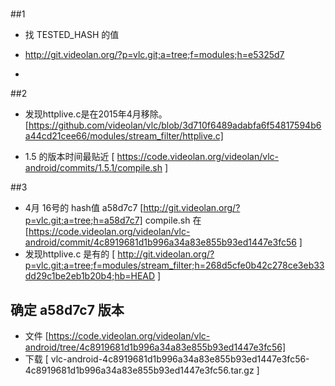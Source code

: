 #

##1

- 找 TESTED_HASH 的值 
- http://git.videolan.org/?p=vlc.git;a=tree;f=modules;h=e5325d7 

-  

##2
- 发现httplive.c是在2015年4月移除。  [https://github.com/videolan/vlc/blob/3d710f6489adabfa6f54817594b6a44cd21cee66/modules/stream_filter/httplive.c]

- 1.5 的版本时间最贴近  [ https://code.videolan.org/videolan/vlc-android/commits/1.5.1/compile.sh ]

##3
-  4月 16号的 hash值 a58d7c7   [http://git.videolan.org/?p=vlc.git;a=tree;h=a58d7c7]      compile.sh 在
[https://code.videolan.org/videolan/vlc-android/commit/4c8919681d1b996a34a83e855b93ed1447e3fc56  ]
- 发现httplive.c 是有的 [ http://git.videolan.org/?p=vlc.git;a=tree;f=modules/stream_filter;h=268d5cfe0b42c278ce3eb33dd29c1be2eb1b20b4;hb=HEAD ]


## 确定 a58d7c7 版本

-  文件  [https://code.videolan.org/videolan/vlc-android/tree/4c8919681d1b996a34a83e855b93ed1447e3fc56]
-  下载 [ vlc-android-4c8919681d1b996a34a83e855b93ed1447e3fc56-4c8919681d1b996a34a83e855b93ed1447e3fc56.tar.gz ]